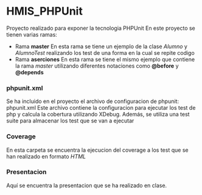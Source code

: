 # HMIS_PHPUnit
Proyecto realizado para exponer la tecnologia PHPUnit
En este proyecto se tienen varias ramas:
- Rama **master**
En esta rama se tiene un ejemplo de la clase _Alumno_ y _AlumnoTest_ realizando los test de una forma en la cual se repite codigo
- Rama **aserciones**
En esta rama se tiene el mismo ejemplo que contiene la rama _master_ utilizando diferentes notaciones como **@before** y **@depends**

### phpunit.xml
Se ha incluido en el proyecto el archivo de configuracion de phpunit: phpunit.xml
Este archivo contiene la configuracion para ejecutar los test de php y calcula la cobertura utilizando XDebug.
Además, se utiliza una test suite para almacenar los test que se van a ejecutar

### Coverage
En esta carpeta se encuentra la ejecucion del coverage a los test que se han realizado en formato _HTML_

### Presentacion
Aquí se encuentra la presentacion que se ha realizado en clase.
